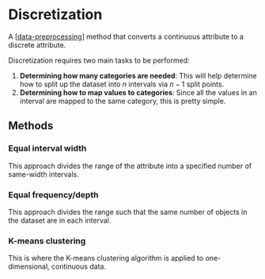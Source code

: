 # Discretization
A [[data-preprocessing]] method that converts a continuous attribute to a discrete attribute.

Discretization requires two main tasks to be performed:
1. **Determining how many categories are needed**: This will help determine how to split up the dataset into $n$ intervals via $n-1$ split points.
2. **Determining how to map values to categories**: Since all the values in an interval are mapped to the same category, this is pretty simple.

## Methods
### Equal interval width
This approach divides the range of the attribute into a specified number of same-width intervals.

### Equal frequency/depth
This approach divides the range such that the same number of objects in the dataset are in each interval.

### K-means clustering
This is where the K-means clustering algorithm is applied to one-dimensional, continuous data.

[//begin]: # "Autogenerated link references for markdown compatibility"
[data-preprocessing]: data-preprocessing.md "Data Preprocessing"
[//end]: # "Autogenerated link references"